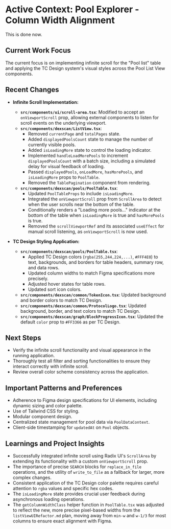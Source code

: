 # Active Context: Pool Explorer - Column Width Alignment

This is done now.

## Current Work Focus

The current focus is on implementing infinite scroll for the "Pool list" table and applying the TC Design system's visual styles across the Pool List View components.

## Recent Changes

*   **Infinite Scroll Implementation:**
    *   **`src/components/ui/scroll-area.tsx`**: Modified to accept an `onViewportScroll` prop, allowing external components to listen for scroll events on the underlying viewport.
    *   **`src/components/dexscan/ListView.tsx`**:
        *   Removed `currentPage` and `totalPages` state.
        *   Added `displayedPoolsCount` state to manage the number of currently visible pools.
        *   Added `isLoadingMore` state to control the loading indicator.
        *   Implemented `handleLoadMorePools` to increment `displayedPoolsCount` with a batch size, including a simulated delay for visual feedback of loading.
        *   Passed `displayedPools`, `onLoadMore`, `hasMorePools`, and `isLoadingMore` props to `PoolTable`.
        *   Removed the `TablePagination` component from rendering.
    *   **`src/components/dexscan/pools/PoolTable.tsx`**:
        *   Updated `PoolTableProps` to include `isLoadingMore`.
        *   Integrated the `onViewportScroll` prop from `ScrollArea` to detect when the user scrolls near the bottom of the table.
        *   Conditionally renders a "Loading more pools..." indicator at the bottom of the table when `isLoadingMore` is true and `hasMorePools` is true.
        *   Removed the `scrollViewportRef` and its associated `useEffect` for manual scroll listening, as `onViewportScroll` is now used.

*   **TC Design Styling Application:**
    *   **`src/components/dexscan/pools/PoolTable.tsx`**:
        *   Applied TC Design colors (`rgba(255,244,224,...)`, `#FFF4E0`) to text, backgrounds, and borders for table headers, summary row, and data rows.
        *   Updated column widths to match Figma specifications more precisely.
        *   Adjusted hover states for table rows.
        *   Updated sort icon colors.
    *   **`src/components/dexscan/common/TokenIcon.tsx`**: Updated background and border colors to match TC Design.
    *   **`src/components/dexscan/common/ProtocolLogo.tsx`**: Updated background, border, and text colors to match TC Design.
    *   **`src/components/dexscan/graph/BlockProgressIcon.tsx`**: Updated the default `color` prop to `#FF3366` as per TC Design.

## Next Steps

*   Verify the infinite scroll functionality and visual appearance in the running application.
*   Thoroughly test all filter and sorting functionalities to ensure they interact correctly with infinite scroll.
*   Review overall color scheme consistency across the application.

## Important Patterns and Preferences

*   Adherence to Figma design specifications for UI elements, including dynamic sizing and color palette.
*   Use of Tailwind CSS for styling.
*   Modular component design.
*   Centralized state management for pool data via `PoolDataContext`.
*   Client-side timestamping for `updatedAt` on `Pool` objects.

## Learnings and Project Insights

*   Successfully integrated infinite scroll using Radix UI's `ScrollArea` by extending its functionality with a custom `onViewportScroll` prop.
*   The importance of precise `SEARCH` blocks for `replace_in_file` operations, and the utility of `write_to_file` as a fallback for larger, more complex changes.
*   Consistent application of the TC Design color palette requires careful attention to `rgba` values and specific hex codes.
*   The `isLoadingMore` state provides crucial user feedback during asynchronous loading operations.
*   The `getColumnWidthClass` helper function in `PoolTable.tsx` was adjusted to reflect the new, more precise pixel-based widths from the `listViewUIRefactor.md` plan, moving away from `min-w` and `w-1/3` for most columns to ensure exact alignment with Figma.
